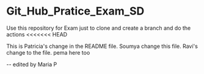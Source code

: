 # Git_Hub_Pratice_Exam_SD
Use this repository for Exam just to clone and create a branch and do the actions
<<<<<<< HEAD




This is Patricia's change in the README file.
Soumya change this file.
Ravi's change to the file.
pema here too 


-- edited by Maria P